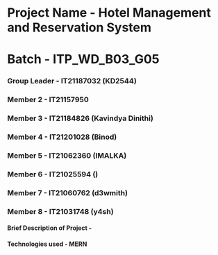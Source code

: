 # Project Name - Hotel Management and Reservation System
# Batch - ITP_WD_B03_G05
### Group Leader - IT21187032 (KD2544)
### Member 2 - IT21157950 
### Member 3 - IT21184826 (Kavindya Dinithi)
### Member 4 - IT21201028 (Binod)
### Member 5 - IT21062360 (IMALKA)
### Member 6 - IT21025594 ()
### Member 7 - IT21060762 (d3wmith)
### Member 8 - IT21031748 (y4sh)

#### Brief Description of Project - 
#### Technologies used - MERN
